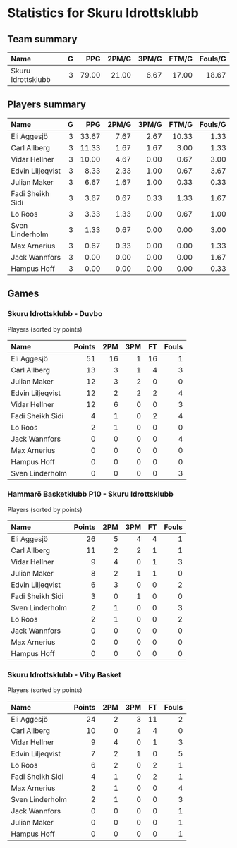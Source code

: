 # Statistics for Skuru Idrottsklubb

## Team summary

| Name | G | PPG | 2PM/G | 3PM/G | FTM/G | Fouls/G |
|:-----|--:|----:|------:|------:|------:|--------:|
| Skuru Idrottsklubb | 3 | 79.00 | 21.00 | 6.67 | 17.00 | 18.67 |

## Players summary

| Name | G | PPG | 2PM/G | 3PM/G | FTM/G | Fouls/G |
|:-----|--:|----:|------:|------:|------:|--------:|
| Eli Aggesjö | 3 | 33.67 | 7.67 | 2.67 | 10.33 | 1.33 |
| Carl Allberg | 3 | 11.33 | 1.67 | 1.67 | 3.00 | 1.33 |
| Vidar Hellner | 3 | 10.00 | 4.67 | 0.00 | 0.67 | 3.00 |
| Edvin Liljeqvist | 3 | 8.33 | 2.33 | 1.00 | 0.67 | 3.67 |
| Julian Maker | 3 | 6.67 | 1.67 | 1.00 | 0.33 | 0.33 |
| Fadi Sheikh Sidi | 3 | 3.67 | 0.67 | 0.33 | 1.33 | 1.67 |
| Lo Roos | 3 | 3.33 | 1.33 | 0.00 | 0.67 | 1.00 |
| Sven Linderholm | 3 | 1.33 | 0.67 | 0.00 | 0.00 | 3.00 |
| Max Arnerius | 3 | 0.67 | 0.33 | 0.00 | 0.00 | 1.33 |
| Jack Wannfors | 3 | 0.00 | 0.00 | 0.00 | 0.00 | 1.67 |
| Hampus Hoff | 3 | 0.00 | 0.00 | 0.00 | 0.00 | 0.33 |

## Games

### Skuru Idrottsklubb - Duvbo

Players (sorted by points)

| Name | Points | 2PM | 3PM | FT | Fouls |
|:-----|-------:|----:|----:|---:|------:|
| Eli Aggesjö | 51 | 16 |  1 | 16 |  1 |
| Carl Allberg | 13 |  3 |  1 |  4 |  3 |
| Julian Maker | 12 |  3 |  2 |  0 |  0 |
| Edvin Liljeqvist | 12 |  2 |  2 |  2 |  4 |
| Vidar Hellner | 12 |  6 |  0 |  0 |  3 |
| Fadi Sheikh Sidi |  4 |  1 |  0 |  2 |  4 |
| Lo Roos |  2 |  1 |  0 |  0 |  0 |
| Jack Wannfors |  0 |  0 |  0 |  0 |  4 |
| Max Arnerius |  0 |  0 |  0 |  0 |  0 |
| Hampus Hoff |  0 |  0 |  0 |  0 |  0 |
| Sven Linderholm |  0 |  0 |  0 |  0 |  3 |

### Hammarö Basketklubb P10 - Skuru Idrottsklubb

Players (sorted by points)

| Name | Points | 2PM | 3PM | FT | Fouls |
|:-----|-------:|----:|----:|---:|------:|
| Eli Aggesjö | 26 |  5 |  4 |  4 |  1 |
| Carl Allberg | 11 |  2 |  2 |  1 |  1 |
| Vidar Hellner |  9 |  4 |  0 |  1 |  3 |
| Julian Maker |  8 |  2 |  1 |  1 |  0 |
| Edvin Liljeqvist |  6 |  3 |  0 |  0 |  2 |
| Fadi Sheikh Sidi |  3 |  0 |  1 |  0 |  0 |
| Sven Linderholm |  2 |  1 |  0 |  0 |  3 |
| Lo Roos |  2 |  1 |  0 |  0 |  2 |
| Jack Wannfors |  0 |  0 |  0 |  0 |  0 |
| Max Arnerius |  0 |  0 |  0 |  0 |  0 |
| Hampus Hoff |  0 |  0 |  0 |  0 |  0 |

### Skuru Idrottsklubb - Viby Basket

Players (sorted by points)

| Name | Points | 2PM | 3PM | FT | Fouls |
|:-----|-------:|----:|----:|---:|------:|
| Eli Aggesjö | 24 |  2 |  3 | 11 |  2 |
| Carl Allberg | 10 |  0 |  2 |  4 |  0 |
| Vidar Hellner |  9 |  4 |  0 |  1 |  3 |
| Edvin Liljeqvist |  7 |  2 |  1 |  0 |  5 |
| Lo Roos |  6 |  2 |  0 |  2 |  1 |
| Fadi Sheikh Sidi |  4 |  1 |  0 |  2 |  1 |
| Max Arnerius |  2 |  1 |  0 |  0 |  4 |
| Sven Linderholm |  2 |  1 |  0 |  0 |  3 |
| Jack Wannfors |  0 |  0 |  0 |  0 |  1 |
| Julian Maker |  0 |  0 |  0 |  0 |  1 |
| Hampus Hoff |  0 |  0 |  0 |  0 |  1 |

